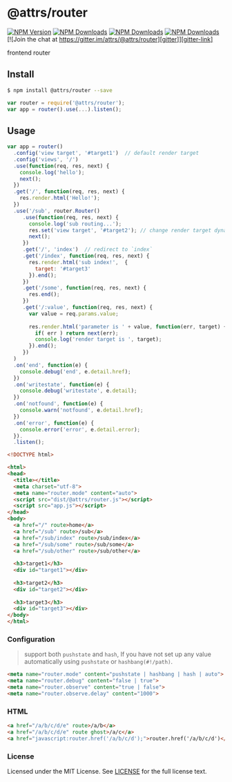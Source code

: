 # @attrs/router

[![NPM Version][npm-version]][npm-url] [![NPM Downloads][npm-total]][npm-url] [![NPM Downloads][npm-month]][npm-url] [![NPM Downloads][license]][npm-url] [![Join the chat at https://gitter.im/attrs/@attrs/router][gitter]][gitter-link]

[npm-version]: https://img.shields.io/npm/v/@attrs/router.svg?style=flat
[npm-url]: https://npmjs.org/package/@attrs/router
[npm-total]: https://img.shields.io/npm/dt/@attrs/router.svg?style=flat
[npm-month]: https://img.shields.io/npm/dm/@attrs/router.svg?style=flat
[license]: https://img.shields.io/npm/l/@attrs/router.svg?style=flat

frontend router

## Install
```sh
$ npm install @attrs/router --save
```

```javascript
var router = require('@attrs/router');
var app = router().use(...).listen();
```

## Usage
```javascript
var app = router()
  .config('view target', '#target1')  // default render target
  .config('views', '/')
  .use(function(req, res, next) {
    console.log('hello');
    next();
  })
  .get('/', function(req, res, next) {
    res.render.html('Hello!');
  })
  .use('/sub', router.Router()
     .use(function(req, res, next) {
       console.log('sub routing...');
       res.set('view target', '#target2'); // change render target dynamically
       next();
     })
     .get('/', 'index')  // redirect to `index`
     .get('/index', function(req, res, next) {
       res.render.html('sub index!',  {
         target: '#target3'
       }).end();
     })
     .get('/some', function(req, res, next) {
       res.end();
     })
     .get('/:value', function(req, res, next) {
       var value = req.params.value;
       
       res.render.html('parameter is ' + value, function(err, target) {
         if( err ) return next(err);
         console.log('render target is ', target);
       }).end();
     })
  )
  .on('end', function(e) {
    console.debug('end', e.detail.href);
  })
  .on('writestate', function(e) {
    console.debug('writestate', e.detail);
  })
  .on('notfound', function(e) {
    console.warn('notfound', e.detail.href);
  })
  .on('error', function(e) {
    console.error('error', e.detail.error);
  }).
  .listen();
```

```html
<!DOCTYPE html>

<html>
<head>
  <title></title>
  <meta charset="utf-8">
  <meta name="router.mode" content="auto">
  <script src="dist/@attrs/router.js"></script>
  <script src="app.js"></script>
</head>
<body>
  <a href="/" route>home</a>
  <a href="/sub" route>/sub</a>
  <a href="/sub/index" route>/sub/index</a>
  <a href="/sub/some" route>/sub/some</a>
  <a href="/sub/other" route>/sub/other</a>
  
  <h3>target1</h3>
  <div id="target1"></div>
  
  <h3>target2</h3>
  <div id="target2"></div>
  
  <h3>target3</h3>
  <div id="target3"></div>
</body>
</html>
```

### Configuration
> support both `pushstate` and `hash`, If you have not set up any value automatically using `pushstate` or `hashbang(#!/path)`.

```html
<meta name="router.mode" content="pushstate | hashbang | hash | auto">
<meta name="router.debug" content="false | true">
<meta name="router.observe" content="true | false">
<meta name="router.observe.delay" content="1000">
```


### HTML
```html
<a href="/a/b/c/d/e" route>/a/b</a>
<a href="/a/b/c/d/e" route ghost>/a/c</a>
<a href="javascript:router.href('/a/b/c/d');">router.href('/a/b/c/d')</a>
```

### License
Licensed under the MIT License.
See [LICENSE](./LICENSE) for the full license text.
